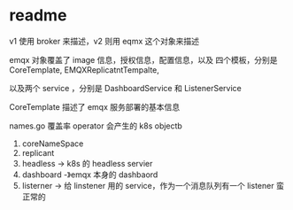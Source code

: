 # readme 

v1 使用 broker 来描述，v2 则用 eqmx 这个对象来描述

emqx 对象覆盖了 image 信息，授权信息，配置信息，以及 四个模板，分别是 CoreTemplate, EMQXReplicatntTempalte,  

以及两个 service ，分别是 DashboardService  和  ListenerService

CoreTemplate 描述了 emqx 服务部署的基本信息

names.go 覆盖率 operator 会产生的 k8s objectb

1. coreNameSpace
2.  replicant
3. headless -> k8s 的 headless servier
4. dashboard -》emqx 本身的 dashbaord
5. listerner -> 给 linstener 用的 service，作为一个消息队列有一个 listener 蛮正常的

